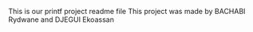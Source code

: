 This is our printf project readme file
This project was made by BACHABI Rydwane and DJEGUI Ekoassan
